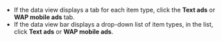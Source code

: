 - If the data view displays a tab for each item type, click the **Text ads** or **WAP mobile ads** tab.
- If the data view bar displays a drop-down list of item types, in the list, click **Text ads** or **WAP mobile ads**.


